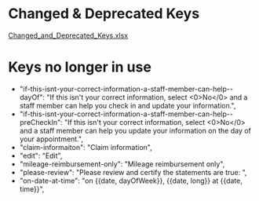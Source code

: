 # Changed & Deprecated Keys
[Changed_and_Deprecated_Keys.xlsx](https://github.com/department-of-veterans-affairs/va.gov-team/blob/master/products/health-care/checkin/translations/Changed_and_Deprecated_Keys.xlsx)

# Keys no longer in use
- "if-this-isnt-your-correct-information-a-staff-member-can-help--dayOf": "If this isn't your correct information, select <0>No</0> and a staff member can help you check in and update your information.",
- "if-this-isnt-your-correct-information-a-staff-member-can-help--preCheckIn": "If this isn't your correct information, select <0>No</0> and a staff member can help you update your information on the day of your appointment.",
- "claim-informaiton": "Claim information",
- "edit": "Edit", 
- "mileage-reimbursement-only": "Mileage reimbursement only",
- "please-review": "Please review and certify the statements are true: ",
- "on-date-at-time": "on {{date, dayOfWeek}}, {{date, long}} at {{date, time}}",


